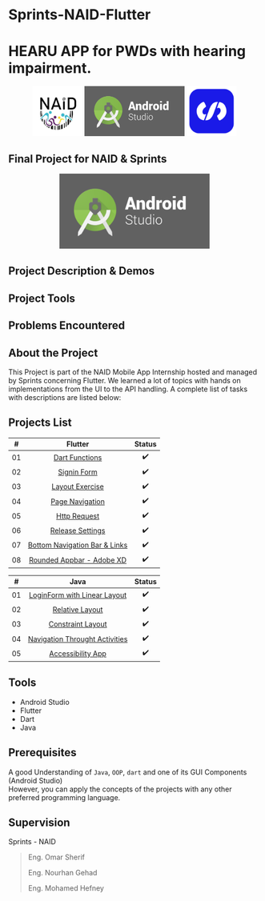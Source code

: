 # Sprints-NAID-Flutter

# HEARU APP for PWDs with hearing impairment.

<p align="center">
  <img src="images/naid.png" width="100" />
  <img src="images/android-studio-logo.png" width="200", height="100" />   
  <img src="images/sprints.png" width="100" />   
</p>
 

## Final Project for NAID \& Sprints
<p align="center">
  <img src="images/android-studio-logo.png" width="300" />
</p>


## Project Description \& Demos

## Project Tools

## Problems Encountered 






## About the Project

This Project is part of the NAID Mobile App Internship hosted and managed by Sprints concerning Flutter. We learned a lot of topics with hands 
on implementations from the UI to the API handling. A complete list of tasks with descriptions are listed below:

## Projects List

|  # |                                      Flutter                               |          Status          |
|:--:|:----------------------------------------------------------------------------------------:|:------------------------:|
| 01 |          [Dart Functions](https://github.com/mohamed-abdelaziz721/flutter/tree/master/projects-readme/dart_functions) |    :heavy_check_mark:    |
| 02 |          [Signin Form](https://github.com/mohamed-abdelaziz721/flutter/tree/master/projects-readme/signin_form)          |    :heavy_check_mark:    |
| 03 |          [Layout Exercise](https://github.com/mohamed-abdelaziz721/flutter/tree/master/projects-readme/layout_exercise)              |    :heavy_check_mark:  
| 04 |          [Page Navigation](https://github.com/mohamed-abdelaziz721/flutter/tree/master/projects-readme/page_navigation)              |   :heavy_check_mark:   |
| 05 |          [Http Request](https://github.com/mohamed-abdelaziz721/flutter/tree/master/projects-readme/http_request)              |   :heavy_check_mark:     |
| 06 |          [Release Settings](https://github.com/mohamed-abdelaziz721/flutter/tree/master/projects-readme/release_settings)              |   :heavy_check_mark:     |
| 07 |          [Bottom Navigation Bar & Links](https://github.com/mohamed-abdelaziz721/flutter/tree/master/projects-readme/bottom_navbar)              |   :heavy_check_mark:     |
| 08 |          [Rounded Appbar - Adobe XD](https://github.com/mohamed-abdelaziz721/flutter/tree/dev/projects-readme/appbar_rounded_adobe_xd)              |   :heavy_check_mark:     |


|  # |                                       Java                                      |          Status          |
|:--:|:----------------------------------------------------------------------------------------:|:------------------------:|
| 01 | [LoginForm  with Linear Layout](https://github.com/mohamed-abdelaziz721/Login-Form) |    :heavy_check_mark:    |
| 02 |          [Relative Layout](https://github.com/mohamed-abdelaziz721/Relative-Layout)          |    :heavy_check_mark:    |
| 03 |          [Constraint Layout](https://github.com/mohamed-abdelaziz721/Constraint-Layout)              |    :heavy_check_mark:    |
| 04 | [Navigation Throught Activities](https://github.com/mohamed-abdelaziz721/Navigation-Throught-Activities)              |    :heavy_check_mark:    |
| 05 | [Accessibility App](https://github.com/mohamed-abdelaziz721/Accessibility-App)              |    :heavy_check_mark:    |



## Tools 
- Android Studio
- Flutter 
- Dart
- Java

## Prerequisites
A good Understanding of `Java`, `OOP`, `dart`  and one of its GUI Components (Android Studio)\
However, you can apply the concepts of the projects with any other preferred programming language.




## Supervision
Sprints - NAID
> Eng. Omar Sherif
> 
> Eng. Nourhan Gehad 
> 
> Eng. Mohamed Hefney 



